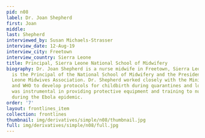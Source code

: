 ```yaml
---
pid: n08
label: Dr. Joan Shepherd
first: Joan
middle: 
last: Shepherd
interviewed_by: Susan Michaels-Strasser
interview_date: 12-Aug-19
interview_city: Freetown
interview_country: Sierra Leone
title: Principal, Sierra Leone National School of Midwifery
biography: Dr. Joan Shepherd is a nurse midwife in Freetown, Sierra Leone. Dr. Shepherd
  is the Principal of the National School of Midwifery and the President of the Sierra
  Leone Midwives Association. Dr. Shepherd worked closely with the Ministry of Health
  and WHO to develop protocols for childbirth during quarantines and lockdowns. She
  was instrumental in providing protective equipment and training to nurses and midwives
  during the Ebola epidemic.
order: '7'
layout: frontlines_item
collection: frontlines
thumbnail: img/derivatives/simple/n08/thumbnail.jpg
full: img/derivatives/simple/n08/full.jpg
---
```

